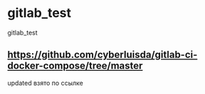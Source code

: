 # gitlab_test
gitlab_test
## https://github.com/cyberluisda/gitlab-ci-docker-compose/tree/master 
 updated взято по ссылке
